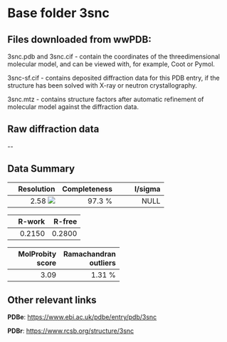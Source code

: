 # Base folder 3snc

## Files downloaded from wwPDB:

3snc.pdb and 3snc.cif - contain the coordinates of the threedimensional molecular model, and can be viewed with, for example, Coot or Pymol.

3snc-sf.cif - contains deposited diffraction data for this PDB entry, if the structure has been solved with X-ray or neutron crystallography.

3snc.mtz - contains structure factors after automatic refinement of molecular model against the diffraction data.

## Raw diffraction data

--<br> 

## Data Summary
|   | Resolution | Completeness| I/sigma |
|---|-------------:|----------------:|--------------:|
|   |2.58 ![](https://github.com/thorn-lab/coronavirus_structural_task_force/blob/master/outreach/ang.svg)|97.3  %|<img width=50/>NULL |

|   | **R-work**| **R-free**   
|---|-------------:|----------------:|           
||0.2150|0.2800|

|   |**MolProbity<br>score**| **Ramachandran<br>outliers** 
|---|-------------:|----------------:|
||3.09|1.31 %|

## Other relevant links 
**PDBe**:  https://www.ebi.ac.uk/pdbe/entry/pdb/3snc
 
**PDBr**: https://www.rcsb.org/structure/3snc 

